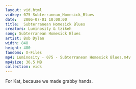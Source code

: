 ```yaml
---
layout: vid.html
vidkey: 075-Subterranean_Homesick_Blues
date:   2006-07-01 10:00:00
title:  Subterranean Homesick Blues
creators: Luminosity & tzikeh
song: Subterranean Homesick Blues
artist: Bob Dylan
width: 848
height: 480
fandoms: X-Files
mp4: Luminosity - 075 - Subterranean Homesick Blues.m4v
mp4size: 36.5 MB
collection: vids
---
```


  <div>
  For Kat, because we made grabby hands.
  </div>
  